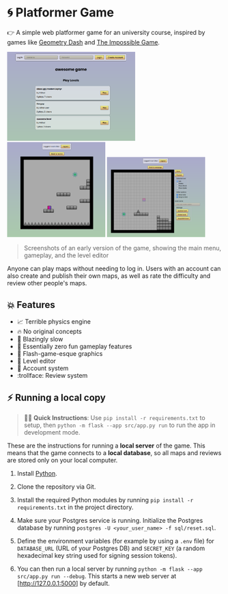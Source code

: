 # :cyclone: Platformer Game

:point_right: A simple web platformer game for an university course, inspired by games like [Geometry Dash](https://www.robtopgames.com/) and [The Impossible Game](https://impossible.game/). 

<p>
    <img src="/assets/preview-2-menu.png" width="300" alt="Image of the game's main menu, showing a list of levels to play"></img>
    <img src="/assets/preview-2-play.png" width="230" alt="Image of the game's gameplay, showing the player cube standing on blocks"></img>
    <img src="/assets/preview-2-editor.png" width="230" alt="Image of the game's editor, showing early controls to create & modify levels"></img>
</p>

> Screenshots of an early version of the game, showing the main menu, gameplay, and the level editor

Anyone can play maps without needing to log in. Users with an account can also create and publish their own maps, as well as rate the difficulty and review other people's maps.

## :collision: Features

 * :chart_with_upwards_trend: Terrible physics engine
 * :fire: No original concepts
 * :rocket: Blazingly slow
 * :tada: Essentially zero fun gameplay features
 * :older_woman: Flash-game-esque graphics
 * :honeybee: Level editor
 * :two_men_holding_hands: Account system
 * :trollface: Review system

## :zap: Running a local copy

> :running_woman: **Quick Instructions**: Use `pip install -r requirements.txt` to setup, then `python -m flask --app src/app.py run` to run the app in development mode.

These are the instructions for running a **local server** of the game. This means that the game connects to a **local database**, so all maps and reviews are stored only on your local computer.

1. Install [Python](https://www.python.org/downloads/).

2. Clone the repository via Git.

3. Install the required Python modules by running `pip install -r requirements.txt` in the project directory.

4. Make sure your Postgres service is running. Initialize the Postgres database by running `postgres -U <your_user_name> -f sql/reset.sql`.

5. Define the environment variables (for example by using a `.env` file) for `DATABASE_URL` (URL of your Postgres DB) and `SECRET_KEY` (a random hexadecimal key string used for signing session tokens).

6. You can then run a local server by running `python -m flask --app src/app.py run --debug`. This starts a new web server at [http://127.0.0.1:5000] by default.
